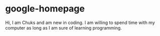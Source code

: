 # google-homepage
Hi, I am Chuks and am new in coding. I am willing to spend time with my computer as long as I am sure of learning programming.
